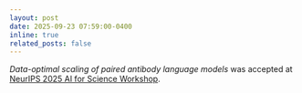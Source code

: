 ```yaml
---
layout: post
date: 2025-09-23 07:59:00-0400
inline: true
related_posts: false
---
```


*Data-optimal scaling of paired antibody language models* was accepted at [NeurIPS 2025 AI for Science Workshop](https://openreview.net/group?id=NeurIPS.cc/2025/Workshop/AI4Science#tab-recent-activity).
